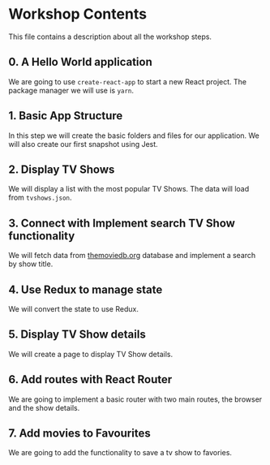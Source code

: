 # Workshop Contents
This file contains a description about all the workshop steps.

## 0. A Hello World application

We are going to use `create-react-app` to start a new React project. The package manager we will use is `yarn`.

## 1. Basic App Structure

In this step we will create the basic folders and files for our application. We will also create our first snapshot using Jest.

## 2. Display TV Shows

We will display a list with the most popular TV Shows. The data will load from `tvshows.json`.

## 3. Connect with Implement search TV Show functionality

We will fetch data from [themoviedb.org](http://themoviedb.org) database and implement a search by show title.

## 4. Use Redux to manage state

We will convert the state to use Redux.

## 5. Display TV Show details

We will create a page to display TV Show details.

## 6. Add routes with React Router

We are going to implement a basic router with two main routes, the browser and the show details.

## 7. Add movies to Favourites

We are going to add the functionality to save a tv show to favories.
